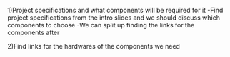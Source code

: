 1)Project specifications and what components will be required for it
-Find project specifications from the intro slides and we should discuss which components to choose
-We can split up finding the links for the components after

2)Find links for the hardwares of the components we need 


